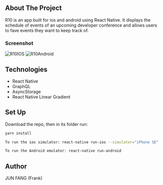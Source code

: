 ## About The Project

R10 is an app built for ios and android using React Native. It displays the schedule of events of an upcoming developer conference and allows users to fave events they want to keep track of.

### Screenshot

![R10IOS](https://user-images.githubusercontent.com/30378034/58838646-1d446400-8614-11e9-839d-91d93a88a260.gif)
![R10Android](https://user-images.githubusercontent.com/30378034/58838653-21708180-8614-11e9-8d9a-44b505165988.gif)


## Technologies

- React Native
- GraphQL
- AsyncStorage
- React Native Linear Gradient

## Set Up

Download the repo, then in its folder run:

```bash
yarn install
```

```bash
To run the ios simulator: react-native run-ios --simulator="iPhone SE"

To run the Android emulator: react-native run-android

```

## Author

JUN FANG (Frank)
